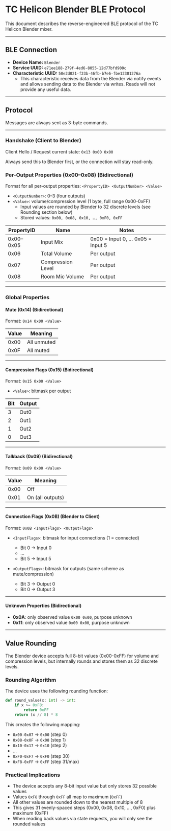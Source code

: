 # TC Helicon Blender BLE Protocol

This document describes the reverse-engineered BLE protocol of the TC Helicon Blender mixer.

---

## BLE Connection

- **Device Name:** `Blender`
- **Service UUID:** `e71ee188-279f-4ed6-8055-12d77bfd900c`
- **Characteristic UUID:** `50e2d021-f23b-46fb-b7e6-fbe12301276a`
   - This characteristic receives data from the Blender via notify events and allows sending data to the Blender via writes. Reads will not provide any useful data.

---

## Protocol

Messages are always sent as 3-byte commands.

---

### Handshake (Client to Blender)

Client Hello / Request current state: `0x13 0x00 0x00`

Always send this to Blender first, or the connection will stay read-only.

### Per-Output Properties (0x00–0x08) (Bidirectional)

Format for all per-output properties:
`<PropertyID> <OutputNumber> <Value>`

- `<OutputNumber>`: 0–3 (four outputs)
- `<Value>`: volume/compression level (1 byte, full range 0x00-0xFF)
  - Input values are rounded by Blender to 32 discrete levels (see Rounding section below)
  - Stored values: `0x00, 0x08, 0x10, …, 0xF0, 0xFF`

| PropertyID | Name               | Notes                               |
|------------|------------------|-------------------------------------|
| 0x00–0x05  | Input Mix         | 0x00 = Input 0, … 0x05 = Input 5  |
| 0x06       | Total Volume      | Per output                         |
| 0x07       | Compression Level | Per output                         |
| 0x08       | Room Mic Volume   | Per output                         |

---

### Global Properties

#### Mute (0x14) (Bidirectional)

Format: `0x14 0x00 <Value>`

| Value | Meaning       |
|-------|---------------|
| 0x00  | All unmuted   |
| 0x0F  | All muted     |

---

#### Compression Flags (0x15) (Bidirectional)

Format: `0x15 0x00 <Value>`

- `<Value>`: bitmask per output

| Bit | Output |
|-----|--------|
| 3   | Out0   |
| 2   | Out1   |
| 1   | Out2   |
| 0   | Out3   |

---

#### Talkback (0x09) (Bidirectional)

Format: `0x09 0x00 <Value>`

| Value | Meaning        |
|-------|----------------|
| 0x00  | Off            |
| 0x01  | On (all outputs)|

---

#### Connection Flags (0x0B) (Blender to Client)

Format: `0x0B <InputFlags> <OutputFlags>`

- `<InputFlags>`: bitmask for input connections (1 = connected)
  - Bit 0 → Input 0
  - …
  - Bit 5 → Input 5

- `<OutputFlags>`: bitmask for outputs (same scheme as mute/compression)
  - Bit 3 → Output 0
  - Bit 0 → Output 3

---

#### Unknown Properties (Bidirectional)

- **0x0A**: only observed value `0x00 0x00`, purpose unknown
- **0x11**: only observed value `0x00 0x00`, purpose unknown

---

## Value Rounding

The Blender device accepts full 8-bit values (0x00-0xFF) for volume and compression levels, but internally rounds and stores them as 32 discrete levels.

### Rounding Algorithm

The device uses the following rounding function:

```python
def round_value(x: int) -> int:
    if x >= 0xF8:
        return 0xFF
    return (x // 8) * 8
```

This creates the following mapping:
- `0x00-0x07` → `0x00` (step 0)
- `0x08-0x0F` → `0x08` (step 1)
- `0x10-0x17` → `0x10` (step 2)
- ...
- `0xF0-0xF7` → `0xF0` (step 30)
- `0xF8-0xFF` → `0xFF` (step 31/max)

### Practical Implications

- The device accepts any 8-bit input value but only stores 32 possible values
- Values `0xF8` through `0xFF` all map to maximum (`0xFF`)
- All other values are rounded down to the nearest multiple of 8
- This gives 31 evenly-spaced steps (0x00, 0x08, 0x10, ..., 0xF0) plus maximum (0xFF)
- When reading back values via state requests, you will only see the rounded values
